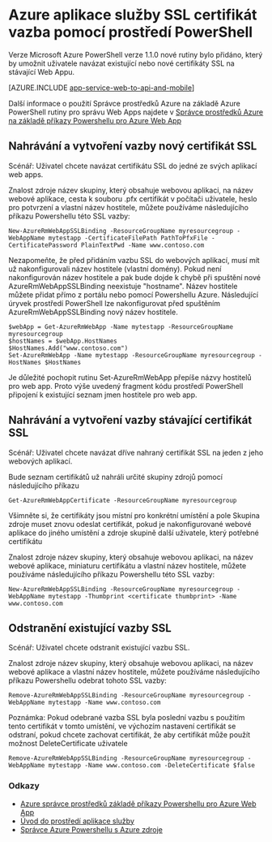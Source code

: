 <properties
    pageTitle="Vazba certifikáty SSL pomocí prostředí PowerShell"
    description="Naučte se vytvořit vazbu certifikáty SSL do webové aplikace pomocí Powershellu."
    services="app-service\web"
    documentationCenter=""
    authors="ahmedelnably"
    manager="stefsch"
    editor=""/>

<tags
    ms.service="app-service-web"
    ms.workload="web"
    ms.tgt_pltfrm="na"
    ms.devlang="na"
    ms.topic="article"
    ms.date="01/13/2016"
    ms.author="ahmedelnably"/>

# <a name="azure-app-service-ssl-certificate-binding-using-powershell"></a>Azure aplikace služby SSL certifikát vazba pomocí prostředí PowerShell #

Verze Microsoft Azure PowerShell verze 1.1.0 nové rutiny bylo přidáno, který by umožnit uživatele navázat existující nebo nové certifikáty SSL na stávající Web Appu.

[AZURE.INCLUDE [app-service-web-to-api-and-mobile](../../includes/app-service-web-to-api-and-mobile.md)] 

Další informace o použití Správce prostředků Azure na základě Azure PowerShell rutiny pro správu Web Apps najdete v [Správce prostředků Azure na základě příkazy Powershellu pro Azure Web App](app-service-web-app-azure-resource-manager-powershell.md)

## <a name="uploading-and-binding-a-new-ssl-certificate"></a>Nahrávání a vytvoření vazby nový certifikát SSL ##

Scénář: Uživatel chcete navázat certifikátu SSL do jedné ze svých aplikací web apps.

Znalost zdroje název skupiny, který obsahuje webovou aplikaci, na název webové aplikace, cesta k souboru .pfx certifikát v počítači uživatele, heslo pro potvrzení a vlastní název hostitele, můžete používáme následujícího příkazu Powershellu této SSL vazby:

    New-AzureRmWebAppSSLBinding -ResourceGroupName myresourcegroup -WebAppName mytestapp -CertificateFilePath PathToPfxFile -CertificatePassword PlainTextPwd -Name www.contoso.com

Nezapomeňte, že před přidáním vazbu SSL do webových aplikací, musí mít už nakonfigurovali název hostitele (vlastní domény). Pokud není nakonfigurován název hostitele a pak bude dojde k chybě při spuštění nové AzureRmWebAppSSLBinding neexistuje "hostname". Název hostitele můžete přidat přímo z portálu nebo pomocí Powershellu Azure. Následující úryvek prostředí PowerShell lze nakonfigurovat před spuštěním AzureRmWebAppSSLBinding nový název hostitele.   
  
    $webApp = Get-AzureRmWebApp -Name mytestapp -ResourceGroupName myresourcegroup  
    $hostNames = $webApp.HostNames  
    $HostNames.Add("www.contoso.com")  
    Set-AzureRmWebApp -Name mytestapp -ResourceGroupName myresourcegroup -HostNames $HostNames   
  
Je důležité pochopit rutinu Set-AzureRmWebApp přepíše názvy hostitelů pro web app. Proto výše uvedený fragment kódu prostředí PowerShell připojení k existující seznam jmen hostitele pro web app.  

## <a name="uploading-and-binding-an-existing-ssl-certificate"></a>Nahrávání a vytvoření vazby stávající certifikát SSL ##

Scénář: Uživatel chcete navázat dříve nahraný certifikát SSL na jeden z jeho webových aplikací.

Bude seznam certifikátů už nahráli určité skupiny zdrojů pomocí následujícího příkazu

    Get-AzureRmWebAppCertificate -ResourceGroupName myresourcegroup

Všimněte si, že certifikáty jsou místní pro konkrétní umístění a pole Skupina zdroje muset znovu odeslat certifikát, pokud je nakonfigurované webové aplikace do jiného umístění a zdroje skupině další uživatele, který potřebné certifikátu 

Znalost zdroje název skupiny, který obsahuje webovou aplikaci, na název webové aplikace, miniaturu certifikátu a vlastní název hostitele, můžete používáme následujícího příkazu Powershellu této SSL vazby:

    New-AzureRmWebAppSSLBinding -ResourceGroupName myresourcegroup -WebAppName mytestapp -Thumbprint <certificate thumbprint> -Name www.contoso.com

## <a name="deleting-an-existing-ssl-binding"></a>Odstranění existující vazby SSL  ##

Scénář: Uživatel chcete odstranit existující vazbu SSL.

Znalost zdroje název skupiny, který obsahuje webovou aplikaci, na název webové aplikace a vlastní název hostitele, můžete používáme následujícího příkazu Powershellu odebrat tohoto SSL vazby:

    Remove-AzureRmWebAppSSLBinding -ResourceGroupName myresourcegroup -WebAppName mytestapp -Name www.contoso.com

Poznámka: Pokud odebrané vazba SSL byla poslední vazbu s použitím tento certifikát v tomto umístění, ve výchozím nastavení certifikát se odstraní, pokud chcete zachovat certifikát, že aby certifikát může použít možnost DeleteCertificate uživatele

    Remove-AzureRmWebAppSSLBinding -ResourceGroupName myresourcegroup -WebAppName mytestapp -Name www.contoso.com -DeleteCertificate $false

### <a name="references"></a>Odkazy ###
- [Azure správce prostředků základě příkazy Powershellu pro Azure Web App](app-service-web-app-azure-resource-manager-powershell.md)
- [Úvod do prostředí aplikace služby](app-service-app-service-environment-intro.md)
- [Správce Azure Powershellu s Azure zdroje](../powershell-azure-resource-manager.md)
